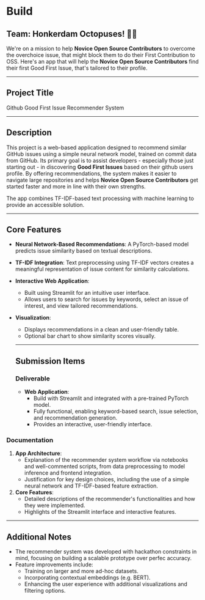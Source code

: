 # Build

## Team: Honkerdam Octopuses! 🚀🐙
We're on a mission to help **Novice Open Source Contributors** to overcome the overchoice issue, that might block them to do their First Contribution to OSS.
Here's an app that will help the **Novice Open Source Contributors** find their first Good First Issue, that's tailored to their profile.

---

## Project Title
Github Good First Issue Recommender System

---

## Description
This project is a web-based application designed to recommend similar GitHub issues using a simple neural network model, trained on commit data from GitHub. Its primary goal is to assist developers - especially those just starting out - in discovering **Good First Issues** based on their github users profile. By offering recommendations, the system makes it easier to navigate large repositories and helps **Novice Open Source Contributors** get started faster and more in line with their own strengths. 

The app combines TF-IDF-based text processing with machine learning to provide an accessible solution.

---

## **Core Features**
- **Neural Network-Based Recommendations**: A PyTorch-based model predicts issue similarity based on textual descriptions.
- **TF-IDF Integration**: Text preprocessing using TF-IDF vectors creates a meaningful representation of issue content for similarity calculations.
- **Interactive Web Application**:
  - Built using Streamlit for an intuitive user interface.
  - Allows users to search for issues by keywords, select an issue of interest, and view tailored recommendations.
- **Visualization**:
  - Displays recommendations in a clean and user-friendly table.
  - Optional bar chart to show similarity scores visually.

  ---

  ## **Submission Items**

  ### **Deliverable**
  - **Web Application**:
    - Build with Streamlit and integrated with a pre-trained PyTorch model.
    - Fully functional, enabling keyword-based search, issue selection, and recommendation generation.
    - Provides an interactive, user-friendly interface.

### **Documentation**
1. **App Architecture**:
    - Explanation of the recommender system workflow via notebooks and well-commented scripts, from data preprocessing to model inference and frontend integration.
    - Justification for key design choices, including the use of a simple neural network and TF-IDF-based feature extraction.
2. **Core Features**:
    - Detailed descriptions of the recommender's functionalities and how they were implemented.
    - Highlights of the Streamlit interface and interactive features.

---

## **Additional Notes**
- The recommender system was developed with hackathon constraints in mind, focusing on building a scalable prototype over perfec accuracy.
- Feature improvements include:
    - Training on larger and more ad-hoc datasets.
    - Incorporating contextual embeddings (e.g. BERT).
    - Enhancing the user experience with additional visualizations and filtering options.

